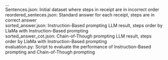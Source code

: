 ...  
Sentences.json: Initial dataset where steps in receipt are in incorrect order  
reordered_senteces.json: Standard answer for each receipt, steps are in correct answer  
sorted_answer.json: Instruction-Based prompting LLM result, steps order by LlaMa with Instruction-Based prompting  
sorted_answer_cot.json: Chain-of-Though prompting LLM result, steps order by LlaMa with Instruction-Based prompting  
evaluation.py: Script to evaluate the performance of Instruction-Based prompting and Chain-of-Though prompting  
